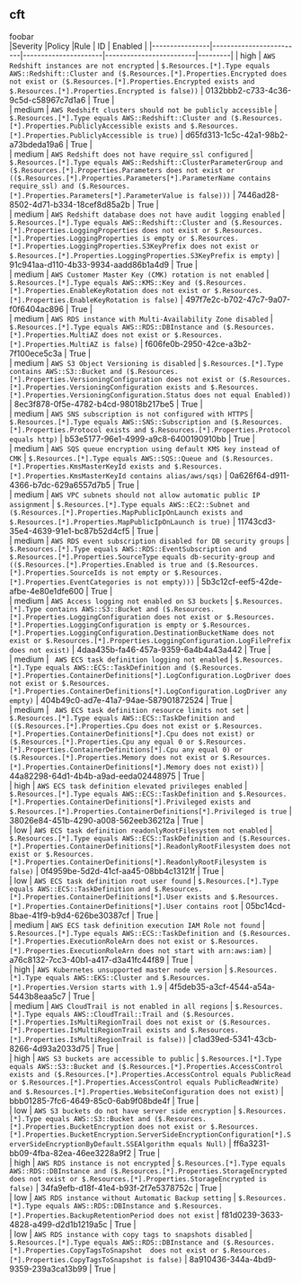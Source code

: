 ## cft  
foobar  
|Severity        |Policy                   |Rule                  | ID                      | Enabled |
|----------------|-------------------------|----------------------|-------------------------|---------|
| high | ``AWS Redshift instances are not encrypted``  | ``$.Resources.[*].Type equals AWS::Redshift::Cluster and ($.Resources.[*].Properties.Encrypted does not exist or ($.Resources.[*].Properties.Encrypted exists and $.Resources.[*].Properties.Encrypted is false))``  | 0132bbb2-c733-4c36-9c5d-c58967c7d1a6 | True |  
| medium | ``AWS Redshift clusters should not be publicly accessible``  | ``$.Resources.[*].Type equals AWS::Redshift::Cluster and ($.Resources.[*].Properties.PubliclyAccessible exists and $.Resources.[*].Properties.PubliclyAccessible is true)``  | d65fd313-1c5c-42a1-98b2-a73bdeda19a6 | True |  
| medium | ``AWS Redshift does not have require_ssl configured``  | ``$.Resources.[*].Type equals AWS::Redshift::ClusterParameterGroup and ($.Resources.[*].Properties.Parameters does not exist or (($.Resources.[*].Properties.Parameters[*].ParameterName contains require_ssl) and ($.Resources.[*].Properties.Parameters[*].ParameterValue is false)))``  | 7446ad28-8502-4d71-b334-18cef8d85a2b | True |  
| medium | ``AWS Redshift database does not have audit logging enabled``  | ``$.Resources.[*].Type equals AWS::Redshift::Cluster and ($.Resources.[*].Properties.LoggingProperties does not exist or $.Resources.[*].Properties.LoggingProperties is empty or $.Resources.[*].Properties.LoggingProperties.S3KeyPrefix does not exist or $.Resources.[*].Properties.LoggingProperties.S3KeyPrefix is empty)``  | 91c941aa-d110-4b33-9934-aadd86b1a4d9 | True |  
| medium | ``AWS Customer Master Key (CMK) rotation is not enabled``  | ``$.Resources.[*].Type equals AWS::KMS::Key and ($.Resources.[*].Properties.EnableKeyRotation does not exist or $.Resources.[*].Properties.EnableKeyRotation is false)``  | 497f7e2c-b702-47c7-9a07-f0f6404ac896 | True |  
| medium | ``AWS RDS instance with Multi-Availability Zone disabled``  | ``$.Resources.[*].Type equals AWS::RDS::DBInstance and ($.Resources.[*].Properties.MultiAZ does not exist or $.Resources.[*].Properties.MultiAZ is false)``  | f606fe0b-2950-42ce-a3b2-7f100ece5c3a | True |  
| medium | ``AWS S3 Object Versioning is disabled``  | ``$.Resources.[*].Type contains AWS::S3::Bucket and ($.Resources.[*].Properties.VersioningConfiguration does not exist or ($.Resources.[*].Properties.VersioningConfiguration exists and $.Resources.[*].Properties.VersioningConfiguration.Status does not equal Enabled))``  | 8ec3f878-0f5e-4782-b4cd-98018b217be5 | True |  
| medium | ``AWS SNS subscription is not configured with HTTPS``  | ``$.Resources.[*].Type equals AWS::SNS::Subscription and ($.Resources.[*].Properties.Protocol exists and $.Resources.[*].Properties.Protocol equals http)``  | b53e5177-96e1-4999-a9c8-6400190910bb | True |  
| medium | ``AWS SQS queue encryption using default KMS key instead of CMK``  | ``$.Resources.[*].Type equals AWS::SQS::Queue and ($.Resources.[*].Properties.KmsMasterKeyId exists and $.Resources.[*].Properties.KmsMasterKeyId contains alias/aws/sqs)``  | 0a626f64-d911-4366-b7dc-629a6557d7b5 | True |  
| medium | ``AWS VPC subnets should not allow automatic public IP assignment``  | ``$.Resources.[*].Type equals AWS::EC2::Subnet and ($.Resources.[*].Properties.MapPublicIpOnLaunch exists and $.Resources.[*].Properties.MapPublicIpOnLaunch is true)``  | 11743cd3-35e4-4639-91e1-bc87b52d4cf5 | True |  
| medium | ``AWS RDS event subscription disabled for DB security groups``  | ``$.Resources.[*].Type equals AWS::RDS::EventSubscription and $.Resources.[*].Properties.SourceType equals db-security-group and (($.Resources.[*].Properties.Enabled is true and ($.Resources.[*].Properties.SourceIds is not empty or $.Resources.[*].Properties.EventCategories is not empty)))``  | 5b3c12cf-eef5-42de-afbe-4e80e1dfe600 | True |  
| medium | ``AWS Access logging not enabled on S3 buckets``  | ``$.Resources.[*].Type contains AWS::S3::Bucket and ($.Resources.[*].Properties.LoggingConfiguration does not exist or $.Resources.[*].Properties.LoggingConfiguration is empty or $.Resources.[*].Properties.LoggingConfiguration.DestinationBucketName does not exist or $.Resources.[*].Properties.LoggingConfiguration.LogFilePrefix does not exist)``  | 4daa435b-fa46-457a-9359-6a4b4a43a442 | True |  
| medium | `` AWS ECS task definition logging not enabled``  | ``$.Resources.[*].Type equals AWS::ECS::TaskDefinition and ($.Resources.[*].Properties.ContainerDefinitions[*].LogConfiguration.LogDriver does not exist or $.Resources.[*].Properties.ContainerDefinitions[*].LogConfiguration.LogDriver any empty)``  | 404b49c0-ad7e-41a7-94ae-587901872524 | True |  
| medium | `` AWS ECS task definition resource limits not set``  | ``$.Resources.[*].Type equals AWS::ECS::TaskDefinition and (($.Resources.[*].Properties.Cpu does not exist or $.Resources.[*].Properties.ContainerDefinitions[*].Cpu does not exist) or ($.Resources.[*].Properties.Cpu any equal 0 or $.Resources.[*].Properties.ContainerDefinitions[*].Cpu any equal 0) or ($.Resources.[*].Properties.Memory does not exist or $.Resources.[*].Properties.ContainerDefinitions[*].Memory does not exist))``  | 44a82298-64d1-4b4b-a9ad-eeda02448975 | True |  
| high | ``AWS ECS task definition elevated privileges enabled``  | ``$.Resources.[*].Type equals AWS::ECS::TaskDefinition and $.Resources.[*].Properties.ContainerDefinitions[*].Privileged exists and $.Resources.[*].Properties.ContainerDefinitions[*].Privileged is true``  | 38026e84-451b-4290-a008-562eeb36212a | True |  
| low | ``AWS ECS task definition readonlyRootFilesystem not enabled``  | ``$.Resources.[*].Type equals AWS::ECS::TaskDefinition and ($.Resources.[*].Properties.ContainerDefinitions[*].ReadonlyRootFilesystem does not exist or $.Resources.[*].Properties.ContainerDefinitions[*].ReadonlyRootFilesystem is false)``  | 0f4959be-5d2d-41cf-aa45-08bb4c13121f | True |  
| low | ``AWS ECS task definition root user found``  | ``$.Resources.[*].Type equals AWS::ECS::TaskDefinition and $.Resources.[*].Properties.ContainerDefinitions[*].User exists and $.Resources.[*].Properties.ContainerDefinitions[*].User contains root``  | 05bc14cd-8bae-41f9-b9d4-626be30387cf | True |  
| medium | ``AWS ECS task definition execution IAM Role not found``  | ``$.Resources.[*].Type equals AWS::ECS::TaskDefinition and ($.Resources.[*].Properties.ExecutionRoleArn does not exist or $.Resources.[*].Properties.ExecutionRoleArn does not start with arn:aws:iam)``  | a76c8132-7cc3-40b1-a417-d3a41fc44f89 | True |  
| high | ``AWS Kubernetes unsupported master node version``  | ``$.Resources.[*].Type equals AWS::EKS::Cluster and $.Resources.[*].Properties.Version starts with 1.9``  | 4f5deb35-a3cf-4544-a54a-5443b8eaa5c7 | True |  
| medium | ``AWS CloudTrail is not enabled in all regions``  | ``$.Resources.[*].Type equals AWS::CloudTrail::Trail and ($.Resources.[*].Properties.IsMultiRegionTrail does not exist or ($.Resources.[*].Properties.IsMultiRegionTrail exists and $.Resources.[*].Properties.IsMultiRegionTrail is false))``  | c1ad39ed-5341-43cb-8266-4d93a2033d75 | True |  
| high | ``AWS S3 buckets are accessible to public``  | ``$.Resources.[*].Type equals AWS::S3::Bucket and ($.Resources.[*].Properties.AccessControl exists and ($.Resources.[*].Properties.AccessControl equals PublicRead or $.Resources.[*].Properties.AccessControl equals PublicReadWrite) and $.Resources.[*].Properties.WebsiteConfiguration does not exist)``  | bbb01285-7fc6-4649-85c0-6ab9f08bde4f | True |  
| low | ``AWS S3 buckets do not have server side encryption``  | ``$.Resources.[*].Type equals AWS::S3::Bucket and ($.Resources.[*].Properties.BucketEncryption does not exist or $.Resources.[*].Properties.BucketEncryption.ServerSideEncryptionConfiguration[*].ServerSideEncryptionByDefault.SSEAlgorithm equals Null)``  | ff6a3231-bb09-4fba-82ea-46ee3228a9f2 | True |  
| high | ``AWS RDS instance is not encrypted``  | ``$.Resources.[*].Type equals AWS::RDS::DBInstance and ($.Resources.[*].Properties.StorageEncrypted does not exist or $.Resources.[*].Properties.StorageEncrypted is false)``  | 34fa9efb-d18f-41e4-b93f-2f7e5378752c | True |  
| low | ``AWS RDS instance without Automatic Backup setting``  | ``$.Resources.[*].Type equals AWS::RDS::DBInstance and $.Resources.[*].Properties.BackupRetentionPeriod does not exist``  | f81d0239-3633-4828-a499-d2d1b1219a5c | True |  
| low | ``AWS RDS instance with copy tags to snapshots disabled``  | ``$.Resources.[*].Type equals AWS::RDS::DBInstance and ($.Resources.[*].Properties.CopyTagsToSnapshot  does not exist or $.Resources.[*].Properties.CopyTagsToSnapshot is false)``  | 8a910436-344a-4bd9-9359-239a3ca13b99 | True |  
